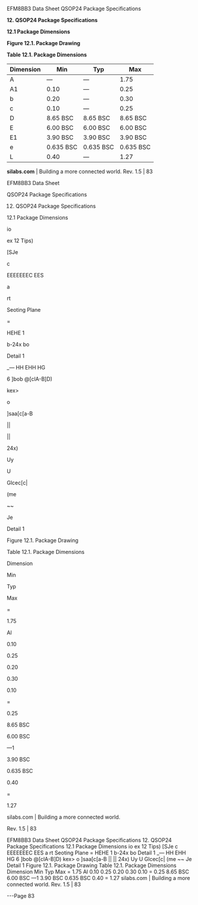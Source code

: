EFM8BB3 Data Sheet
QSOP24 Package Specifications

**12. QSOP24 Package Specifications**

**12.1 Package Dimensions**

**Figure 12.1. Package Drawing**

**Table 12.1. Package Dimensions**

|Dimension|Min|Typ|Max|
|---|---|---|---|
|A|—|—|1.75|
|A1|0.10|—|0.25|
|b|0.20|—|0.30|
|c|0.10|—|0.25|
|D|8.65 BSC|8.65 BSC|8.65 BSC|
|E|6.00 BSC|6.00 BSC|6.00 BSC|
|E1|3.90 BSC|3.90 BSC|3.90 BSC|
|e|0.635 BSC|0.635 BSC|0.635 BSC|
|L|0.40|—|1.27|



**silabs.com** | Building a more connected world. Rev. 1.5 | 83



EFM8BB3 Data Sheet

QSOP24 Package Specifications

12. QSOP24 Package Specifications

12.1 Package Dimensions

io

ex 12 Tips)

[SJe

c

EEEEEEEC EES

a

rt

Seoting Plane

=

HEHE 1

b-24x bo

Detail 1

_— HH EHH HG

6 ]bob @[clA-B]D)

kex>

o

]saa[c[a-B

||

||

24x)

Uy

U

Glcec[c|

(me

~~

Je

Detail 1

Figure 12.1. Package Drawing

Table 12.1. Package Dimensions

Dimension

Min

Typ

Max

=

1.75

Al

0.10

0.25

0.20

0.30

0.10

=

0.25

8.65 BSC

6.00 BSC

—1

3.90 BSC

0.635 BSC

0.40

=

1.27

silabs.com | Building a more connected world.

Rev. 1.5 | 83

EFM8BB3 Data Sheet
QSOP24 Package Specifications
12. QSOP24 Package Specifications
12.1 Package Dimensions
io ex 12 Tips)
[SJe c
EEEEEEEC EES
a
rt
Seoting Plane = HEHE 1
b-24x bo Detail 1
_—
HH EHH HG
6 ]bob @[clA-B]D)
kex> o
]saa[c[a-B
|| ||
24x)
Uy U
Glcec[c|
(me
~~
Je
Detail 1
Figure 12.1. Package Drawing
Table 12.1. Package Dimensions
Dimension Min Typ Max
= 1.75
Al 0.10 0.25
0.20 0.30
0.10 = 0.25
8.65 BSC
6.00 BSC
—1 3.90 BSC
0.635 BSC
0.40 = 1.27
silabs.com | Building a more connected world. Rev. 1.5 | 83


---Page 83 

